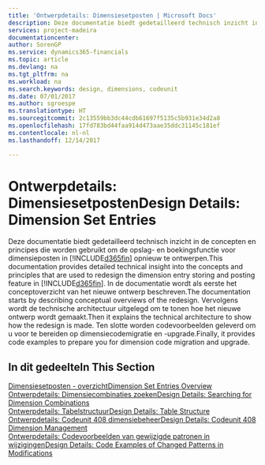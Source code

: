 ```yaml
---
title: 'Ontwerpdetails: Dimensiesetposten | Microsoft Docs'
description: Deze documentatie biedt gedetailleerd technisch inzicht in de concepten en principes die worden gebruikt om de opslag- en boekingsfunctie voor dimensieposten opnieuw te ontwerpen.
services: project-madeira
documentationcenter: 
author: SorenGP
ms.service: dynamics365-financials
ms.topic: article
ms.devlang: na
ms.tgt_pltfrm: na
ms.workload: na
ms.search.keywords: design, dimensions, codeunit
ms.date: 07/01/2017
ms.author: sgroespe
ms.translationtype: HT
ms.sourcegitcommit: 2c13559bb3dc44cdb61697f5135c5b931e34d2a8
ms.openlocfilehash: 17fd783bd44faa914d473aae35ddc31145c181ef
ms.contentlocale: nl-nl
ms.lasthandoff: 12/14/2017

---
```

# <a name="design-details-dimension-set-entries"></a><span data-ttu-id="fb4b9-103">Ontwerpdetails: Dimensiesetposten</span><span class="sxs-lookup"><span data-stu-id="fb4b9-103">Design Details: Dimension Set Entries</span></span>
<span data-ttu-id="fb4b9-104">Deze documentatie biedt gedetailleerd technisch inzicht in de concepten en principes die worden gebruikt om de opslag- en boekingsfunctie voor dimensieposten in [!INCLUDE[d365fin](includes/d365fin_md.md)] opnieuw te ontwerpen.</span><span class="sxs-lookup"><span data-stu-id="fb4b9-104">This documentation provides detailed technical insight into the concepts and principles that are used to redesign the dimension entry storing and posting feature in [!INCLUDE[d365fin](includes/d365fin_md.md)].</span></span> <span data-ttu-id="fb4b9-105">In de documentatie wordt als eerste het conceptoverzicht van het nieuwe ontwerp beschreven.</span><span class="sxs-lookup"><span data-stu-id="fb4b9-105">The documentation starts by describing conceptual overviews of the redesign.</span></span> <span data-ttu-id="fb4b9-106">Vervolgens wordt de technische architectuur uitgelegd om te tonen hoe het nieuwe ontwerp wordt gemaakt.</span><span class="sxs-lookup"><span data-stu-id="fb4b9-106">Then it explains the technical architecture to show how the redesign is made.</span></span> <span data-ttu-id="fb4b9-107">Ten slotte worden codevoorbeelden geleverd om u voor te bereiden op dimensiecodemigratie en -upgrade.</span><span class="sxs-lookup"><span data-stu-id="fb4b9-107">Finally, it provides code examples to prepare you for dimension code migration and upgrade.</span></span>  

## <a name="in-this-section"></a><span data-ttu-id="fb4b9-108">In dit gedeelte</span><span class="sxs-lookup"><span data-stu-id="fb4b9-108">In This Section</span></span>  
[<span data-ttu-id="fb4b9-109">Dimensiesetposten - overzicht</span><span class="sxs-lookup"><span data-stu-id="fb4b9-109">Dimension Set Entries Overview</span></span>](design-details-dimension-set-entries-overview.md)  
[<span data-ttu-id="fb4b9-110">Ontwerpdetails: Dimensiecombinaties zoeken</span><span class="sxs-lookup"><span data-stu-id="fb4b9-110">Design Details: Searching for Dimension Combinations</span></span>](design-details-searching-for-dimension-combinations.md)  
[<span data-ttu-id="fb4b9-111">Ontwerpdetails: Tabelstructuur</span><span class="sxs-lookup"><span data-stu-id="fb4b9-111">Design Details: Table Structure</span></span>](design-details-table-structure.md)  
[<span data-ttu-id="fb4b9-112">Ontwerpdetails: Codeunit 408 dimensiebeheer</span><span class="sxs-lookup"><span data-stu-id="fb4b9-112">Design Details: Codeunit 408 Dimension Management</span></span>](design-details-codeunit-408-dimension-management.md)  
[<span data-ttu-id="fb4b9-113">Ontwerpdetails: Codevoorbeelden van gewijzigde patronen in wijzigingen</span><span class="sxs-lookup"><span data-stu-id="fb4b9-113">Design Details: Code Examples of Changed Patterns in Modifications</span></span>](design-details-code-examples-of-changed-patterns-in-modifications.md)

